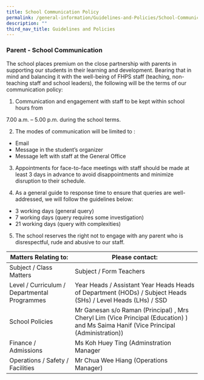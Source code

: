 ```yaml
---
title: School Communication Policy
permalink: /general-information/Guidelines-and-Policies/School-Communication-Policy/
description: ""
third_nav_title: Guidelines and Policies
---
```

### Parent - School Communication

The school places premium on the close partnership with parents in supporting our students in their learning and development. Bearing that in mind and balancing it with the well-being of FHPS staff (teaching, non-teaching staff and school leaders), the following will be the terms of our communication policy:

  

1. Communication and engagement with staff to be kept within school hours from

 7.00 a.m. – 5.00 p.m. during the school terms.

  

2. The modes of communication will be limited to :

*  Email
*  Message in the student’s organizer
*  Message left with staff at the General Office

  

3. Appointments for face-to-face meetings with staff should be made at least 3 days in advance to avoid disappointments and minimize disruption to their schedule.

  

4. As a general guide to response time to ensure that queries are well-addressed, we will follow the guidelines below:

*  3 working days (general query)
*  7 working days (query requires some investigation)
* 21 working days (query with complexities)

  

5. The school reserves the right not to engage with any parent who is disrespectful, rude and abusive to our staff.
				
| Matters Relating to:                         | Please contact:                                                                                                                                                                                                              |
|----------------------------------------------|------------------------------------------------------------------------------------------------------------------------------------------------------------------------------------------------------------------------------|
| Subject / Class Matters                      | Subject / Form Teachers                                                                                                                                                                                                      |
| Level / Curriculum / Departmental Programmes | Year Heads / Assistant Year Heads Heads of Department (HODs) / Subject Heads (SHs) / Level Heads (LHs) / SSD                                                                                                                 |
| School Policies                              |                                           Mr Ganesan s/o Raman (Principal) ,             Mrs Cheryl Lim (Vice Principal (Education) ) and Ms Saima Hanif (Vice Principal (Administration))  |
| Finance / Admissions                      | Ms Koh Huey Ting (Adminstration Manager|
| Operations / Safety / Facilities  | Mr Chua Wee Hiang (Operations Manager)                                                                                                                                                                                                            |